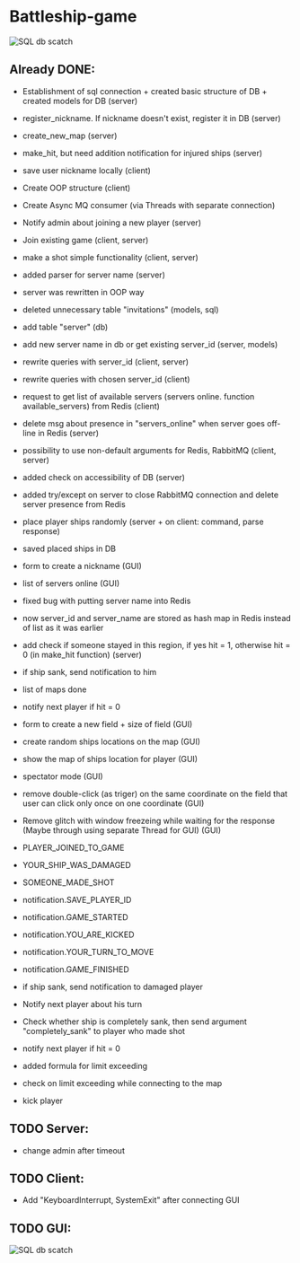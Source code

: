 # Battleship-game

![SQL db scatch](http://clip2net.com/clip/m527982/e304a-clip-108kb.png)

## Already DONE:
* Establishment of sql connection + created basic structure of DB + created models for DB (server)
* register_nickname. If nickname doesn't exist, register it in DB (server)
* create_new_map (server)
* make_hit, but need addition notification for injured ships (server)
* save user nickname locally (client)
* Create OOP structure (client)
* Create Async MQ consumer (via Threads with separate connection)
* Notify admin about joining a new player (server)
* Join existing game (client, server)
* make a shot simple functionality (client, server)
* added parser for server name (server)
* server was rewritten in OOP way
* deleted unnecessary table "invitations" (models, sql)
* add table "server" (db)
* add new server name in db or get existing server_id (server, models)
* rewrite queries with server_id (client, server)
* rewrite queries with chosen server_id (client)
* request to get list of available servers (servers online. function available_servers) from Redis (client)
* delete msg about presence in "servers_online" when server goes off-line in Redis (server)
* possibility to use non-default arguments for Redis, RabbitMQ (client, server)
* added check on accessibility of DB (server)
* added try/except on server to close RabbitMQ connection and delete server presence from Redis
* place player ships randomly (server + on client: command, parse response)
* saved placed ships in DB
* form to create a nickname (GUI)
* list of servers online (GUI)
* fixed bug with putting server name into Redis
* now server_id and server_name are stored as hash map in Redis instead of list as it was earlier
* add check if someone stayed in this region, if yes hit = 1, otherwise hit = 0 (in make_hit function) (server)
* if ship sank, send notification to him
* list of maps done
* notify next player if hit = 0
* form to create a new field + size of field (GUI)
* create random ships locations on the map (GUI)
* show the map of ships location for player (GUI)
* spectator mode (GUI)
* remove double-click (as triger) on the same coordinate on the field that user can click only once on one coordinate (GUI)
* Remove glitch with window freezeing while waiting for the response (Maybe through using separate Thread for GUI) (GUI)
* PLAYER_JOINED_TO_GAME
* YOUR_SHIP_WAS_DAMAGED
* SOMEONE_MADE_SHOT
* notification.SAVE_PLAYER_ID
* notification.GAME_STARTED
* notification.YOU_ARE_KICKED
* notification.YOUR_TURN_TO_MOVE
* notification.GAME_FINISHED
* if ship sank, send notification to damaged player

* Notify next player about his turn
* Check whether ship is completely sank, then send argument "completely_sank" to player who made shot
* notify next player if hit = 0
* added formula for limit exceeding
* check on limit exceeding while connecting to the map
* kick player


## TODO Server:
* change admin after timeout

## TODO Client:
* Add "KeyboardInterrupt, SystemExit" after connecting GUI

## TODO GUI:

![SQL db scatch](http://clip2net.com/clip/m527982/5b1a1-clip-45kb.png)
